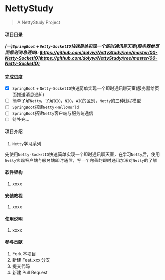 # NettyStudy

> A NettyStudy Project

#### 项目目录

##### (一)`SpringBoot` + `Netty-SocketIO`快速简单实现一个即时通讯聊天室(服务器给页面推送消息通知): [https://github.com/dolyw/NettyStudy/tree/master/00-Netty-SocketIO](https://github.com/dolyw/NettyStudy/tree/master/00-Netty-SocketIO)

#### 完成进度

- [x] `SpringBoot` + `Netty-SocketIO`快速简单实现一个即时通讯聊天室(服务器给页面推送消息通知)
- [ ] 简单了解`Netty`，了解`BIO`，`NIO`，`AIO`的区别，`Netty`的三种线程模型
- [ ] `SpringBoot`搭建`Netty-HelloWorld`
- [ ] `SpringBoot`搭建`Netty`客户端与服务端通信
- [ ] 待补充...

#### 项目介绍

1. `Netty`学习系列

先使用`Netty-SocketIO`快速简单实现一个即时通讯聊天室，在学习`Netty`后，使用`Netty`实现客户端与服务端即时通信，写一个完善的即时通讯加深对`Netty`的了解

#### 软件架构

1. xxxx

#### 安装教程

1. xxxx

#### 使用说明

1. xxxx

#### 参与贡献

1. Fork 本项目
2. 新建 Feat_xxx 分支
3. 提交代码
4. 新建 Pull Request